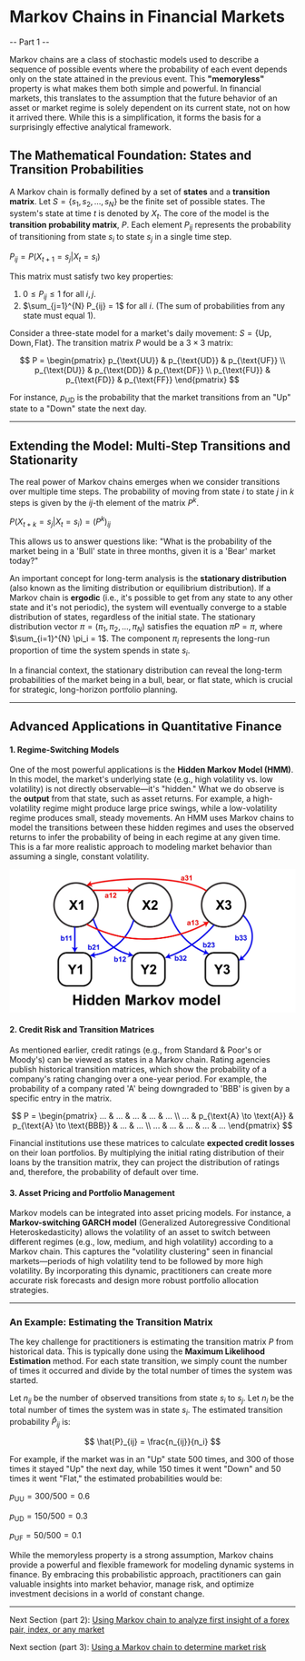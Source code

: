 # Markov Chains in Financial Markets
-- Part 1 --

Markov chains are a class of stochastic models used to describe a sequence of possible events where the probability of each event depends only on the state attained in the previous event. This **"memoryless"** property is what makes them both simple and powerful. In financial markets, this translates to the assumption that the future behavior of an asset or market regime is solely dependent on its current state, not on how it arrived there. While this is a simplification, it forms the basis for a surprisingly effective analytical framework.

## The Mathematical Foundation: States and Transition Probabilities

A Markov chain is formally defined by a set of **states** and a **transition matrix**. Let $S = \{s_1, s_2, ..., s_N\}$ be the finite set of possible states. The system's state at time $t$ is denoted by $X_t$. The core of the model is the **transition probability matrix**, $P$. Each element $P_{ij}$ represents the probability of transitioning from state $s_i$ to state $s_j$ in a single time step.

$P_{ij} = P(X_{t+1} = s_j | X_t = s_i)$

This matrix must satisfy two key properties:
1. $0 \le P_{ij} \le 1$ for all $i,j$.
2. $\sum_{j=1}^{N} P_{ij} = 1$ for all $i$. (The sum of probabilities from any state must equal 1).

Consider a three-state model for a market's daily movement: $S = \{\text{Up}, \text{Down}, \text{Flat}\}$. The transition matrix $P$ would be a $3 \times 3$ matrix:

$$
P = 
\begin{pmatrix}
p_{\text{UU}} & p_{\text{UD}} & p_{\text{UF}} \\
p_{\text{DU}} & p_{\text{DD}} & p_{\text{DF}} \\
p_{\text{FU}} & p_{\text{FD}} & p_{\text{FF}}
\end{pmatrix}
$$

For instance, $p_{\text{UD}}$ is the probability that the market transitions from an "Up" state to a "Down" state the next day.

---

## Extending the Model: Multi-Step Transitions and Stationarity

The real power of Markov chains emerges when we consider transitions over multiple time steps. The probability of moving from state $i$ to state $j$ in $k$ steps is given by the $ij$-th element of the matrix $P^k$.

$P(X_{t+k} = s_j | X_t = s_i) = (P^k)_{ij}$

This allows us to answer questions like: "What is the probability of the market being in a 'Bull' state in three months, given it is a 'Bear' market today?" 

An important concept for long-term analysis is the **stationary distribution** (also known as the limiting distribution or equilibrium distribution). If a Markov chain is **ergodic** (i.e., it's possible to get from any state to any other state and it's not periodic), the system will eventually converge to a stable distribution of states, regardless of the initial state. The stationary distribution vector $\pi = (\pi_1, \pi_2, ..., \pi_N)$ satisfies the equation $\pi P = \pi$, where $\sum_{i=1}^{N} \pi_i = 1$. The component $\pi_i$ represents the long-run proportion of time the system spends in state $s_i$.

In a financial context, the stationary distribution can reveal the long-term probabilities of the market being in a bull, bear, or flat state, which is crucial for strategic, long-horizon portfolio planning.

---

## Advanced Applications in Quantitative Finance

#### 1. Regime-Switching Models
One of the most powerful applications is the **Hidden Markov Model (HMM)**. In this model, the market's underlying state (e.g., high volatility vs. low volatility) is not directly observable—it's "hidden." What we do observe is the **output** from that state, such as asset returns. For example, a high-volatility regime might produce large price swings, while a low-volatility regime produces small, steady movements. An HMM uses Markov chains to model the transitions between these hidden regimes and uses the observed returns to infer the probability of being in each regime at any given time. This is a far more realistic approach to modeling market behavior than assuming a single, constant volatility. 

![Hidden markov model image](./hidden_markov_model.jpg)


#### 2. Credit Risk and Transition Matrices
As mentioned earlier, credit ratings (e.g., from Standard & Poor's or Moody's) can be viewed as states in a Markov chain. Rating agencies publish historical transition matrices, which show the probability of a company's rating changing over a one-year period. For example, the probability of a company rated 'A' being downgraded to 'BBB' is given by a specific entry in the matrix.

$$
P = 
\begin{pmatrix}
... & ... & ... & ... & ... \\
... & p_{\text{A} \to \text{A}} & p_{\text{A} \to \text{BBB}} & ... & ... \\
... & ... & ... & ... & ...
\end{pmatrix}
$$

Financial institutions use these matrices to calculate **expected credit losses** on their loan portfolios. By multiplying the initial rating distribution of their loans by the transition matrix, they can project the distribution of ratings and, therefore, the probability of default over time.

#### 3. Asset Pricing and Portfolio Management
Markov models can be integrated into asset pricing models. For instance, a **Markov-switching GARCH model** (Generalized Autoregressive Conditional Heteroskedasticity) allows the volatility of an asset to switch between different regimes (e.g., low, medium, and high volatility) according to a Markov chain. This captures the "volatility clustering" seen in financial markets—periods of high volatility tend to be followed by more high volatility. By incorporating this dynamic, practitioners can create more accurate risk forecasts and design more robust portfolio allocation strategies.

---

### An Example: Estimating the Transition Matrix

The key challenge for practitioners is estimating the transition matrix $P$ from historical data. This is typically done using the **Maximum Likelihood Estimation** method. For each state transition, we simply count the number of times it occurred and divide by the total number of times the system was started.

Let $n_{ij}$ be the number of observed transitions from state $s_i$ to $s_j$.
Let $n_i$ be the total number of times the system was in state $s_i$.
The estimated transition probability $\hat{P}_{ij}$ is:

$$
\hat{P}_{ij} = \frac{n_{ij}}{n_i}
$$

For example, if the market was in an "Up" state 500 times, and 300 of those times it stayed "Up" the next day, while 150 times it went "Down" and 50 times it went "Flat," the estimated probabilities would be:

$p_{\text{UU}} = 300/500 = 0.6$

$p_{\text{UD}} = 150/500 = 0.3$

$p_{\text{UF}} = 50/500 = 0.1$

While the memoryless property is a strong assumption, Markov chains provide a powerful and flexible framework for modeling dynamic systems in finance. By embracing this probabilistic approach, practitioners can gain valuable insights into market behavior, manage risk, and optimize investment decisions in a world of constant change.

---

Next Section (part 2): [Using Markov chain to analyze first insight of a forex pair, index, or any market](https://github.com/handiko/Markov-Chain-UpDown-Day/blob/main/README.md)

Next section (part 3): [Using a Markov chain to determine market risk](https://github.com/handiko/Markov-Chain-In-Financial-Market-Risk/blob/main/README.md)
